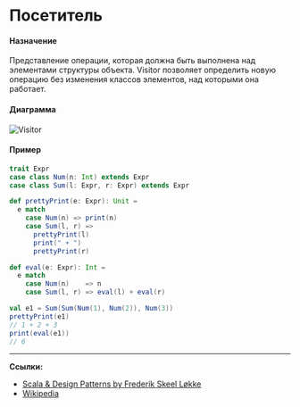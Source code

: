 # Посетитель

#### Назначение

Представление операции, которая должна быть выполнена над элементами структуры объекта. 
Visitor позволяет определить новую операцию без изменения классов элементов, над которыми она работает.

#### Диаграмма

![Visitor](https://upload.wikimedia.org/wikipedia/commons/thumb/9/9d/VisitorDiagram.svg/515px-VisitorDiagram.svg.png?uselang=ru)

#### Пример

```scala
trait Expr
case class Num(n: Int) extends Expr
case class Sum(l: Expr, r: Expr) extends Expr

def prettyPrint(e: Expr): Unit =
  e match
    case Num(n) => print(n)
    case Sum(l, r) =>
      prettyPrint(l)
      print(" + ")
      prettyPrint(r)

def eval(e: Expr): Int =
  e match
    case Num(n)    => n
    case Sum(l, r) => eval(l) + eval(r)
```

```scala
val e1 = Sum(Sum(Num(1), Num(2)), Num(3))
prettyPrint(e1)
// 1 + 2 + 3
print(eval(e1))
// 6
```


---

**Ссылки:**
- [Scala & Design Patterns by Frederik Skeel Løkke](https://www.scala-lang.org/old/sites/default/files/FrederikThesis.pdf)
- [Wikipedia](https://ru.wikipedia.org/wiki/%D0%9F%D0%BE%D1%81%D0%B5%D1%82%D0%B8%D1%82%D0%B5%D0%BB%D1%8C_(%D1%88%D0%B0%D0%B1%D0%BB%D0%BE%D0%BD_%D0%BF%D1%80%D0%BE%D0%B5%D0%BA%D1%82%D0%B8%D1%80%D0%BE%D0%B2%D0%B0%D0%BD%D0%B8%D1%8F))
